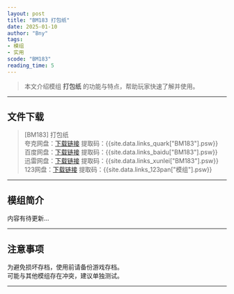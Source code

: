 ```yaml
---
layout: post
title: "BM183 打包纸"
date: 2025-01-10
author: "Bny"
tags: 
- 模组
- 实用
scode: "BM183"
reading_time: 5
---
```


> 本文介绍模组 **打包纸** 的功能与特点，帮助玩家快速了解并使用。

---

## 文件下载

> [BM183] 打包纸  
夸克网盘：[下载链接]({{site.data.links_quark["BM183"].url}}) 提取码：{{site.data.links_quark["BM183"].psw}}  
百度网盘：[下载链接]({{site.data.links_baidu["BM183"].url}}) 提取码：{{site.data.links_baidu["BM183"].psw}}  
迅雷网盘：[下载链接]({{site.data.links_xunlei["BM183"].url}}) 提取码：{{site.data.links_xunlei["BM183"].psw}}  
123网盘：[下载链接]({{site.data.links_123pan["模组"].url}}) 提取码：{{site.data.links_123pan["模组"].psw}}  

---

## 模组简介

>  
内容有待更新...  

---

## 注意事项

>  
为避免损坏存档，使用前请备份游戏存档。  
可能与其他模组存在冲突，建议单独测试。  

---

